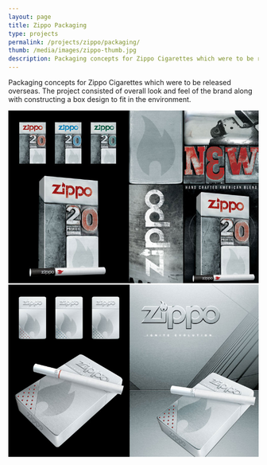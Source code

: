 ```yaml
---
layout: page
title: Zippo Packaging
type: projects
permalink: /projects/zippo/packaging/
thumb: /media/images/zippo-thumb.jpg
description: Packaging concepts for Zippo Cigarettes which were to be released overseas. The project consisted of overall look and feel of the brand along with constructing a box design to fit in the environment.
---
```


Packaging concepts for Zippo Cigarettes which were to be released overseas. The project consisted of overall look and feel of the brand along with constructing a box design to fit in the environment.

![](/media/images/zippo1.jpg)
![](/media/images/zippo2.jpg)
